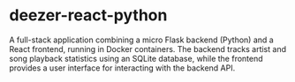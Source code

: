 # deezer-react-python
A full-stack application combining a micro Flask backend (Python) and a React frontend, running in Docker containers. The backend tracks artist and song playback statistics using an SQLite database, while the frontend provides a user interface for interacting with the backend API.
